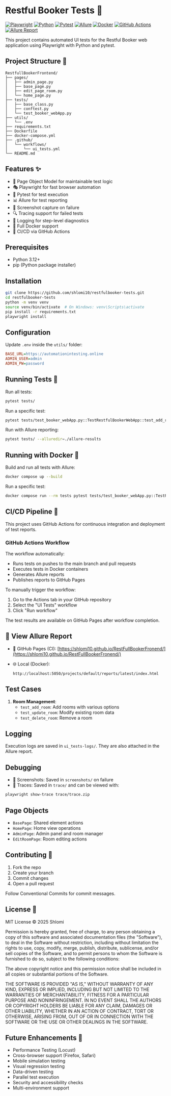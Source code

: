 
# Restful Booker Tests 🏨
[![Playwright](https://img.shields.io/badge/Playwright-1.52.0-green.svg?style=for-the-badge&logo=playwright&logoColor=white)](https://playwright.dev/)
[![Python](https://img.shields.io/badge/Python-3.12-blue.svg?style=for-the-badge&logo=python)](https://www.python.org/)
[![Pytest](https://img.shields.io/badge/Pytest-Test_Framework-green.svg?style=for-the-badge&logo=pytest)](https://docs.pytest.org/)
[![Allure](https://img.shields.io/badge/Allure-Reports-orange.svg?style=for-the-badge&logo=allure)](https://docs.qameta.io/allure/)
[![Docker](https://img.shields.io/badge/Docker-Compose-blue.svg?style=for-the-badge&logo=docker)](https://docs.docker.com/compose/)
[![GitHub Actions](https://img.shields.io/github/actions/workflow/status/shlomi10/pango/test.yml?label=CI%20Build&style=for-the-badge&logo=github-actions)](https://github.com/shlomi10/RestFullBookerFronend/actions)
[![Allure Report](https://img.shields.io/badge/Allure%20Report-View%20Live-purple?style=for-the-badge&logo=github)](https://shlomi10.github.io/RestFullBookerFronend/)

This project contains automated UI tests for the Restful Booker web application using Playwright with Python and pytest.

## Project Structure 📁
```
RestfullBookerFrontend/
├── pages/
│   ├── admin_page.py
│   ├── base_page.py
│   ├── edit_page_room.py
│   └── home_page.py
├── tests/
│   ├── base_class.py
│   ├── conftest.py
│   └── test_booker_webApp.py
├── utils/
│   └── .env
├── requirements.txt
├── Dockerfile
├── docker-compose.yml
├── .github/
│   └── workflows/
│       └── ui_tests.yml
└── README.md
```

## Features ✨
- 🧩 Page Object Model for maintainable test logic
- 🎭 Playwright for fast browser automation
- 🧪 Pytest for test execution
- 📊 Allure for test reporting
- 📸 Screenshot capture on failure
- 🔍 Tracing support for failed tests
- 📝 Logging for step-level diagnostics
- 🐳 Full Docker support
- 🔄 CI/CD via GitHub Actions

## Prerequisites
- Python 3.12+
- pip (Python package installer)

## Installation
```bash
git clone https://github.com/shlomi10/restfulbooker-tests.git
cd restfulbooker-tests
python -m venv venv
source venv/bin/activate  # On Windows: venv\Scripts\activate
pip install -r requirements.txt
playwright install
```

## Configuration
Update `.env` inside the `utils/` folder:
```ini
BASE_URL=https://automationintesting.online
ADMIN_USER=admin
ADMIN_PW=password
```

## Running Tests 🚀
Run all tests:
```bash
pytest tests/
```

Run a specific test:
```bash
pytest tests/test_booker_webApp.py::TestRestfulBookerWebApp::test_add_room
```

Run with Allure reporting:
```bash
pytest tests/ --alluredir=./allure-results
```

## Running with Docker 🐳
Build and run all tests with Allure:
```bash
docker compose up --build
```

Run a specific test:
```bash
docker compose run --rm tests pytest tests/test_booker_webApp.py::TestRestfulBookerWebApp::test_add_room
```

## CI/CD Pipeline 🔄

This project uses GitHub Actions for continuous integration and deployment of test reports.

### GitHub Actions Workflow

The workflow automatically:
- Runs tests on pushes to the main branch and pull requests
- Executes tests in Docker containers
- Generates Allure reports
- Publishes reports to GitHub Pages

To manually trigger the workflow:
1. Go to the Actions tab in your GitHub repository
2. Select the "UI Tests" workflow
3. Click "Run workflow"

The test results are available on GitHub Pages after workflow completion.

## 🔎 View Allure Report

- 🔗 GitHub Pages (CI):
  [https://shlomi10.github.io/RestFullBookerFronend/](https://shlomi10.github.io/RestFullBookerFronend/)

- 🌐 Local (Docker):
  ```
  http://localhost:5050/projects/default/reports/latest/index.html
  ```

## Test Cases
1. **Room Management**:
   * `test_add_room`: Add rooms with various options
   * `test_update_room`: Modify existing room data
   * `test_delete_room`: Remove a room

## Logging
Execution logs are saved in `ui_tests-logs/`. They are also attached in the Allure report.

## Debugging
* 📸 Screenshots: Saved in `screenshots/` on failure
* 📂 Traces: Saved in `trace/` and can be viewed with:
```bash
playwright show-trace trace/trace.zip
```

## Page Objects
* `BasePage`: Shared element actions
* `HomePage`: Home view operations
* `AdminPage`: Admin panel and room manager
* `EditRoomPage`: Room editing actions

## Contributing 👥
1. Fork the repo
2. Create your branch
3. Commit changes
4. Open a pull request

Follow Conventional Commits for commit messages.

## License 📄
MIT License © 2025 Shlomi

Permission is hereby granted, free of charge, to any person obtaining a copy
of this software and associated documentation files (the "Software"), to deal
in the Software without restriction, including without limitation the rights
to use, copy, modify, merge, publish, distribute, sublicense, and/or sell
copies of the Software, and to permit persons to whom the Software is
furnished to do so, subject to the following conditions:

The above copyright notice and this permission notice shall be included in all
copies or substantial portions of the Software.

THE SOFTWARE IS PROVIDED "AS IS," WITHOUT WARRANTY OF ANY KIND, EXPRESS OR
IMPLIED, INCLUDING BUT NOT LIMITED TO THE WARRANTIES OF MERCHANTABILITY,
FITNESS FOR A PARTICULAR PURPOSE AND NONINFRINGEMENT. IN NO EVENT SHALL THE
AUTHORS OR COPYRIGHT HOLDERS BE LIABLE FOR ANY CLAIM, DAMAGES OR OTHER
LIABILITY, WHETHER IN AN ACTION OF CONTRACT, TORT OR OTHERWISE, ARISING FROM,
OUT OF OR IN CONNECTION WITH THE SOFTWARE OR THE USE OR OTHER DEALINGS IN THE
SOFTWARE.

## Future Enhancements 🚀
* Performance Testing (Locust)
* Cross-browser support (Firefox, Safari)
* Mobile simulation testing
* Visual regression testing
* Data-driven testing
* Parallel test execution
* Security and accessibility checks
* Multi-environment support
